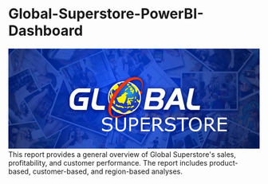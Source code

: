 # Global-Superstore-PowerBI-Dashboard
![Global Superstore Dashboard](dataset-cover-1.jpg)
This report provides a general overview of Global Superstore's sales, profitability, and customer performance. The report includes product-based, customer-based, and region-based analyses.
